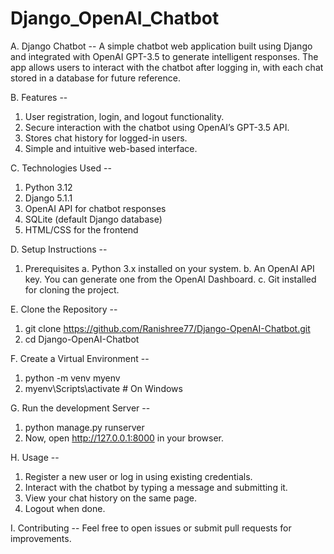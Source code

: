 # Django_OpenAI_Chatbot

A. Django Chatbot --
A simple chatbot web application built using Django and integrated with OpenAI GPT-3.5 to generate intelligent responses. The app allows users to interact with the chatbot after logging in, with each chat stored in a database for future reference.

B. Features --
1. User registration, login, and logout functionality.
2. Secure interaction with the chatbot using OpenAI’s GPT-3.5 API.
3. Stores chat history for logged-in users.
4. Simple and intuitive web-based interface.

C. Technologies Used --
1. Python 3.12
2. Django 5.1.1
3. OpenAI API for chatbot responses
4. SQLite (default Django database)
5. HTML/CSS for the frontend

D. Setup Instructions --
1. Prerequisites
a. Python 3.x installed on your system.
b. An OpenAI API key. You can generate one from the OpenAI Dashboard.
c. Git installed for cloning the project.

E. Clone the Repository --
1. git clone https://github.com/Ranishree77/Django-OpenAI-Chatbot.git
2. cd Django-OpenAI-Chatbot

F. Create a Virtual Environment --
1. python -m venv myenv
2. myenv\Scripts\activate     # On Windows

G. Run the development Server --
1. python manage.py runserver
2. Now, open http://127.0.0.1:8000 in your browser.

H. Usage --
1. Register a new user or log in using existing credentials.
2. Interact with the chatbot by typing a message and submitting it.
3. View your chat history on the same page.
4. Logout when done.

I. Contributing --
Feel free to open issues or submit pull requests for improvements.






